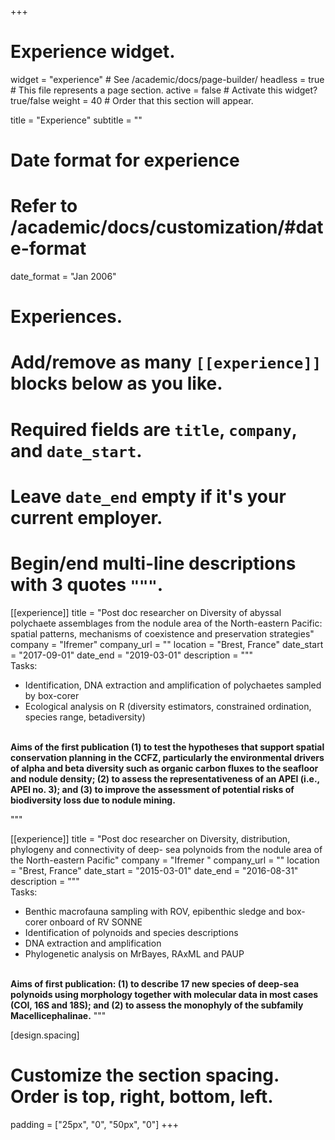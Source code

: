 +++
# Experience widget.
widget = "experience"  # See /academic/docs/page-builder/
headless = true  # This file represents a page section.
active = false  # Activate this widget? true/false
weight = 40  # Order that this section will appear.

title = "Experience"
subtitle = ""

# Date format for experience
#   Refer to /academic/docs/customization/#date-format
date_format = "Jan 2006"

# Experiences.
#   Add/remove as many `[[experience]]` blocks below as you like.
#   Required fields are `title`, `company`, and `date_start`.
#   Leave `date_end` empty if it's your current employer.
#   Begin/end multi-line descriptions with 3 quotes `"""`.
[[experience]]
  title = "Post doc researcher on Diversity of abyssal polychaete assemblages from the nodule area of the North-eastern Pacific: spatial patterns, mechanisms of coexistence and preservation strategies"
  company = "Ifremer"
  company_url = ""
  location = "Brest, France"
  date_start = "2017-09-01"
  date_end = "2019-03-01"
  description = """  
Tasks:
   * Identification, DNA extraction and amplification of polychaetes sampled by box-corer 
   * Ecological analysis on R (diversity estimators, constrained ordination, species range, betadiversity)  

<br> **Aims of the first publication (1) to test the hypotheses that support spatial conservation planning in the CCFZ, particularly the environmental drivers of alpha and beta diversity such as organic carbon fluxes to the seafloor and nodule density; (2) to assess the representativeness of an APEI (i.e., APEI no. 3); and (3) to improve the assessment of potential risks of biodiversity loss due to nodule mining.**
  

  """

[[experience]]
  title = "Post doc researcher on Diversity, distribution, phylogeny and connectivity of deep- sea polynoids from the nodule area of the North-eastern Pacific"
  company = "Ifremer "
  company_url = ""
  location = "Brest, France"
  date_start = "2015-03-01"
  date_end = "2016-08-31"
  description = """  
 Tasks:
   * Benthic macrofauna sampling with ROV, epibenthic sledge and box-corer onboard of RV SONNE
   * Identification of polynoids and species descriptions
   * DNA extraction and amplification
   * Phylogenetic analysis on MrBayes, RAxML and PAUP  
  
<br>**Aims of first publication: (1) to describe 17 new species of deep-sea polynoids using morphology together with molecular data in most cases (COI, 16S and 18S); and (2) to assess the monophyly of the subfamily Macellicephalinae.**
  """
  
[design.spacing]
 # Customize the section spacing. Order is top, right, bottom, left.
  padding = ["25px", "0", "50px", "0"]
+++
